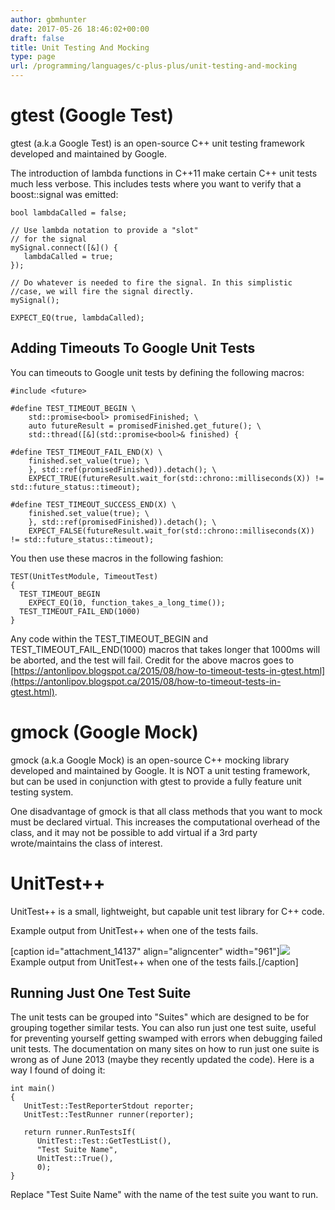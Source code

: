 ```yaml
---
author: gbmhunter
date: 2017-05-26 18:46:02+00:00
draft: false
title: Unit Testing And Mocking
type: page
url: /programming/languages/c-plus-plus/unit-testing-and-mocking
---
```


# gtest (Google Test)




gtest (a.k.a Google Test) is an open-source C++ unit testing framework developed and maintained by Google.




The introduction of lambda functions in C++11 make certain C++ unit tests much less verbose. This includes tests where you want to verify that a boost::signal was emitted:



    
    bool lambdaCalled = false;
    
    // Use lambda notation to provide a "slot"
    // for the signal
    mySignal.connect([&]() {
       lambdaCalled = true;
    });
    
    // Do whatever is needed to fire the signal. In this simplistic
    //case, we will fire the signal directly.
    mySignal();
    
    EXPECT_EQ(true, lambdaCalled);




## Adding Timeouts To Google Unit Tests




You can timeouts to Google unit tests by defining the following macros:



    
    #include <future>
    
    #define TEST_TIMEOUT_BEGIN \
        std::promise<bool> promisedFinished; \
        auto futureResult = promisedFinished.get_future(); \
        std::thread([&](std::promise<bool>& finished) {
    
    #define TEST_TIMEOUT_FAIL_END(X) \
        finished.set_value(true); \
        }, std::ref(promisedFinished)).detach(); \
        EXPECT_TRUE(futureResult.wait_for(std::chrono::milliseconds(X)) != std::future_status::timeout);
    
    #define TEST_TIMEOUT_SUCCESS_END(X) \
        finished.set_value(true); \
        }, std::ref(promisedFinished)).detach(); \
        EXPECT_FALSE(futureResult.wait_for(std::chrono::milliseconds(X)) != std::future_status::timeout);




You then use these macros in the following fashion:



    
    TEST(UnitTestModule, TimeoutTest)
    {
      TEST_TIMEOUT_BEGIN
        EXPECT_EQ(10, function_takes_a_long_time());
      TEST_TIMEOUT_FAIL_END(1000)
    }




Any code within the TEST_TIMEOUT_BEGIN and TEST_TIMEOUT_FAIL_END(1000) macros that takes longer that 1000ms will be aborted, and the test will fail. Credit for the above macros goes to [https://antonlipov.blogspot.ca/2015/08/how-to-timeout-tests-in-gtest.html](https://antonlipov.blogspot.ca/2015/08/how-to-timeout-tests-in-gtest.html).




# gmock (Google Mock)




gmock (a.k.a Google Mock) is an open-source C++ mocking library developed and maintained by Google. It is NOT a unit testing framework, but can be used  in conjunction with gtest to provide a fully feature unit testing system.




One disadvantage of gmock is that all class methods that you want to mock must be declared virtual. This increases the computational overhead of the class, and it may not be possible to add virtual if a 3rd party wrote/maintains the class of interest.




# UnitTest++




UnitTest++ is a small, lightweight, but capable unit test library for C++ code.




Example output from UnitTest++ when one of the tests fails.



[caption id="attachment_14137" align="aligncenter" width="961"][![](/images/2013/05/example-output-from-unittestpp-when-test-fail.png)
](/images/2013/05/example-output-from-unittestpp-when-test-fail.png) Example output from UnitTest++ when one of the tests fails.[/caption]



## Running Just One Test Suite




The unit tests can be grouped into "Suites" which are designed to be for grouping together similar tests. You can also run just one test suite, useful for preventing yourself getting swamped with errors when debugging failed unit tests. The documentation on many sites on how to run just one suite is wrong as of June 2013 (maybe they recently updated the code). Here is a way I found of doing it:



    
    int main()
    {
       UnitTest::TestReporterStdout reporter;
       UnitTest::TestRunner runner(reporter);
    
       return runner.RunTestsIf(
          UnitTest::Test::GetTestList(),
          "Test Suite Name",
          UnitTest::True(),
          0);
    }




Replace "Test Suite Name" with the name of the test suite you want to run.
